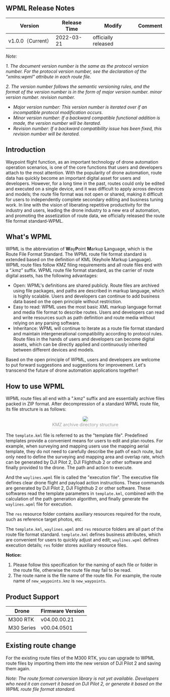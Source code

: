 ## WPML Release Notes

| Version           | Release Time | Modify              | Comment |
| ----------------- | ------------ | ------------------- | ------- |
| v1.0.0（Current） | 2022-03-21   | officially released |         |

*Note:*

*1. The document version number is the same as the protocol version number. For the protocol version number, see the declaration of the "xmlns:wpml" attribute in each route file.*

*2. The version number follows the semantic versioning rules, and the format of the version number is in the form of major version number. minor version number. revision number.*

* *Major version number: This version number is iterated over if an incompatible protocol modification occurs.*
* *Minor version number: If a backward compatible functional addition is made, the version number will be iterated.*
* *Revision number: If a backward compatibility issue has been fixed, this revision number will be iterated.*

## Introduction

Waypoint flight function, as an important technology of drone automation operation scenarios, is one of the core functions that users and developers attach to the most attention. With the popularity of drone automation, route data has quickly become an important digital asset for users and developers. However, for a long time in the past, routes could only be edited and executed on a single device, and it was difficult to apply across devices and models; the route file format was not open or shared, making it difficult for users to independently complete secondary editing and business tuning work. In line with the vision of liberating repetitive productivity for the industry and users, leading the drone industry to a new era of automation, and promoting the assetization of route data, we officially released the route file format standard-WPML.

## What's WPML

WPML is the abbreviation of **W**ay**P**oint **M**arkup **L**anguage, which is the Route File Format Standard. The WPML route file format standard is extended based on the definition of KML (Keyhole Markup Language). WPML route files follow KMZ filing requirements and all route files end with a “.kmz” suffix. WPML route file format standard, as the carrier of route digital assets, has the following advantages:

* Open: WPML's definitions are shared publicly. Route files are archived using file packages, and paths are described in markup language, which is highly scalable. Users and developers can continue to add business data based on the open principle without restriction.
* Easy to read: WPML uses the most basic XML markup language format and media file format to describe routes. Users and developers can read and write resources such as path definition and route media without relying on any parsing software.
* Inheritance: WPML will continue to iterate as a route file format standard and maintain intergenerational compatibility according to protocol rules. Route files in the hands of users and developers can become digital assets, which can be directly applied and continuously inherited between different devices and models.

Based on the open principle of WPML, users and developers are welcome to put forward suggestions and suggestions for improvement. Let's transcend the future of drone automation applications together!

## How to use WPML

WPML route files all end with a ".kmz" suffix and are essentially archive files packed in ZIP format. After decompression of a standard WPML route file, its file structure is as follows:

<center>    <img style="border-radius: 0.3125em;    box-shadow: 0 2px 4px 0 rgba(34,36,38,.12),0 2px 10px 0 rgba(34,36,38,.08);"     src="https://terra-1-g.djicdn.com/84f990b0bbd145e6a3930de0c55d3b2b/admin/doc/721986d3-18dc-416e-9c13-a8f13b02935b.png">    <br>    <div style="color:orange; border-bottom: 1px solid #d9d9d9;    display: inline-block;    color: #999;    padding: 2px;">KMZ archive directory structure</div> </center>

The `template.kml` file is referred to as the "template file". Predefined templates provide a convenient means for users to edit and plan routes. For example, when surveying and mapping users use the mapping aerial template, they do not need to carefully describe the path of each route, but only need to define the surveying and mapping area and overlap rate, which can be generated by DJI Pilot 2, DJI Flighthub 2 or other software and finally provided to the drone. The path and action to execute.

And the `waylines.wpml` file is called the "execution file". The executive file defines clear drone flight and payload action instructions. These commands are generated by DJI Pilot 2, DJI Flighthub 2 or other software. These softwares read the template parameters in `template.kml`, combined with the calculation of the path generation algorithm, and finally generate the `waylines.wpml` file for execution.

The `res` resource folder contains auxiliary resources required for the route, such as reference target photos, etc.

The `template.kml`, `waylines.wpml` and `res` resource folders are all part of the route file format standard. `template.kml` defines business attributes, which are convenient for users to quickly adjust and edit; `waylines.wpml` defines execution details; `res` folder stores auxiliary resource files.

**Notice:**

1. Please follow this specification for the naming of each file or folder in the route file, otherwise the route file may fail to be read.
1. The route name is the file name of the route file. For example, the route name of `new_waypoints.kmz` is `new_waypoints`. 

## Product Support

| Drone      | Firmware Version |
| ---------- | ---------------- |
| M300 RTK   | v04.00.00.21     |
| M30 Series | v00.04.0501      |

## Existing route change

For the existing route files of the M300 RTK, you can upgrade to WPML route files by importing them into the new version of DJI Pilot 2 and saving them again.

*Note: The route format conversion library is not yet available. Developers who need it can convert it based on DJI Pilot 2, or generate it based on the WPML route file format standard.*
